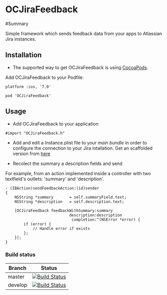 OCJiraFeedback
==============

#Summary

Simple framework which sends feedback data from your apps to Atlassian Jira instances.


## Installation

- The supported way to get OCJiraFeedback is using [CocoaPods](http://cocoapods.org/).

Add OCJiraFeedback to your Podfile:


```
platform :ios, '7.0'

pod 'OCJiraFeedback'
```


## Usage

* Add OCJiraFeedback to your application

```
#import "OCJiraFeedback.h"
```

* Add and edit a Instance.plist file to your *main bundle* in order to configure the connection to your Jira intallation. Get an scaffolded version from [here](https://github.com/vbergae/OCJiraFeedback/blob/master/src/OCJiraFeedback/Instance.plist.distribution)

* Recolect the summary a description fields and send

For example, from an action implemented inside a controller with two textfield's outlets: 'summary' and 'description'.

```
- (IBAction)sendFeedbackAction:(id)sender
{
	NSString *summary 		= self.summaryField.text;
	NSString *description 	= self.description.text;
	
    [OCJiraFeedback feedbackWithSummary:summary
                            description:description
                             completion:^(NSError *error) {
        if (error) {
            // Handle error if exists
        };
    }];
}
```


### Build status

Branch | Status
------------ | -------------
master | [![Build Status](https://travis-ci.org/vbergae/OCJiraFeedback.png?branch=master)](https://travis-ci.org/vbergae/OCJiraFeedback)
develop | [![Build Status](https://travis-ci.org/vbergae/OCJiraFeedback.png?branch=develop)](https://travis-ci.org/vbergae/OCJiraFeedback)

